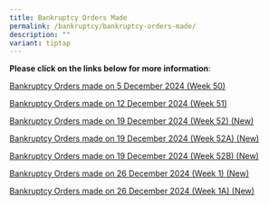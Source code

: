 ```yaml
---
title: Bankruptcy Orders Made
permalink: /bankruptcy/bankruptcy-orders-made/
description: ""
variant: tiptap
---
```

<p><strong>Please click on the links below for more information</strong>:</p>
<p></p>
<p><a href="/files/BOs Made/Bankruptcy_Orders_made_on_5_December_2024__Week_50_.pdf" rel="noopener nofollow" target="_blank">Bankruptcy Orders made on 5 December 2024 (Week 50)</a>
</p>
<p><a href="/files/BOs Made/Bankruptcy_Orders_made_on_12_December_2024__Week_51_.pdf" rel="noopener nofollow" target="_blank">Bankruptcy Orders made on 12 December 2024 (Week 51)</a>
</p>
<p><a href="/files/BOs Made/Bankruptcy_Orders_made_on_19_December_2024__Week_52_.pdf" rel="noopener nofollow" target="_blank">Bankruptcy Orders made on 19 December 2024 (Week 52) (New)</a>
</p>
<p><a href="/files/BOs Made/Bankruptcy_Orders_made_on_19_December_2024__Week_52A_.pdf" rel="noopener nofollow" target="_blank">Bankruptcy Orders made on 19 December 2024 (Week 52A) (New)</a>
</p>
<p><a href="/files/BOs Made/Bankruptcy_Orders_made_on_19_December_2024__Week_52B_.pdf" rel="noopener nofollow" target="_blank">Bankruptcy Orders made on 19 December 2024 (Week 52B) (New)</a>
</p>
<p><a href="/files/BOs Made/Bankruptcy_Orders_made_on_26_December_2024__Week_1_.pdf" rel="noopener nofollow" target="_blank">Bankruptcy Orders made on 26 December 2024 (Week 1) (New)</a>
</p>
<p><a href="/files/BOs Made/Bankruptcy_Orders_made_on_26_December_2024__Week_1A_.pdf" rel="noopener nofollow" target="_blank">Bankruptcy Orders made on 26 December 2024 (Week 1A) (New)</a>
</p>
<p></p>